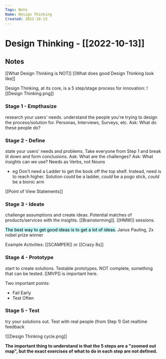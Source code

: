 ```yaml
---
Tags: Note
Name: Design Thinking
Created: 2022-10-13
---
```

# Design Thinking - [[2022-10-13]]
## Notes
[[What Design Thinking is NOT]]
[[What does good Design Thinking look like]]

Design Thinking, at its core, is a 5 step/stage process for innovation:
![[Design Thinking.png]]
### Stage 1 - Empthasize
research your users' needs.
understand the people you're trying to design the process/solution for.
Personas, Interviews, Surveys, etc.
Ask: What do these people do?

### Stage 2 - Define
state your users' needs and problems.
Take everyone from Step 1 and break iit down and form conclusions.
Ask: What are the challenges?
Ask: What insights can we use?
Needs as Verbs, not Nouns
- eg Don't need a Ladder to get the book off the top shelf. Instead, need is to reach higher. Solution _could_ be a ladder, _could_ be a pogo stick, _could_ be a bionic arm

[[Point of View Statements]]


### Stage 3 - Ideate
challenge assumptions and create ideas.
Potential matches of products/services with the insights.
[[Brainstorming]]. [[HMW]] sessions.

<mark style="background: #ABF7F7A6;">The best way to get good ideas is to get a lot of ideas.</mark>
	Janus Pauling, 2x nobel prize winner

Example Activities: [[SCAMPER]] or [[Crazy 8s]]

### Stage 4 - Prototype
start to create solutions.
Testable prototypes. NOT complete, something that can be tested.
[[MVP]] is important here.

Two important points:
- Fail Early
- Test Often

### Stage 5 - Test
try your solutions out.
Test with real people (from Step 1)
Get realtime feedback

![[Design Thinking cycle.png]]

**The important thing to understand is that the 5 steps are a "zoomed out map", but the exact exercises of what to do in each step are not defined.**

